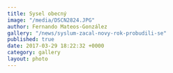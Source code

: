 ```yaml
---
title: Sysel obecný
image: "/media/DSCN2824.JPG"
author: Fernando Mateos-González
gallery: "/news/syslum-zacal-novy-rok-probudili-se"
published: true
date: 2017-03-29 18:22:32 +0000
category: gallery
layout: photo
---
```

